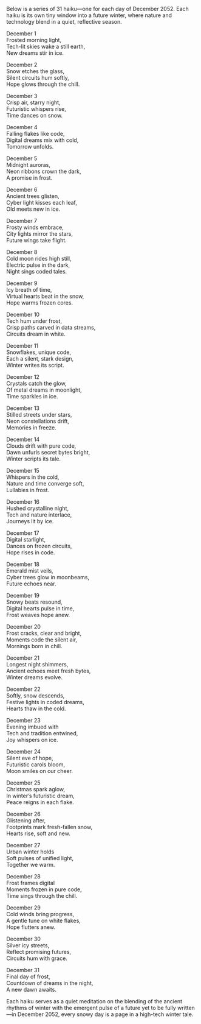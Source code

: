 Below is a series of 31 haiku—one for each day of December 2052. Each haiku is its own tiny window into a future winter, where nature and technology blend in a quiet, reflective season.

December 1  
Frosted morning light,  
Tech-lit skies wake a still earth,  
New dreams stir in ice.

December 2  
Snow etches the glass,  
Silent circuits hum softly,  
Hope glows through the chill.

December 3  
Crisp air, starry night,  
Futuristic whispers rise,  
Time dances on snow.

December 4  
Falling flakes like code,  
Digital dreams mix with cold,  
Tomorrow unfolds.

December 5  
Midnight auroras,  
Neon ribbons crown the dark,  
A promise in frost.

December 6  
Ancient trees glisten,  
Cyber light kisses each leaf,  
Old meets new in ice.

December 7  
Frosty winds embrace,  
City lights mirror the stars,  
Future wings take flight.

December 8  
Cold moon rides high still,  
Electric pulse in the dark,  
Night sings coded tales.

December 9  
Icy breath of time,  
Virtual hearts beat in the snow,  
Hope warms frozen cores.

December 10  
Tech hum under frost,  
Crisp paths carved in data streams,  
Circuits dream in white.

December 11  
Snowflakes, unique code,  
Each a silent, stark design,  
Winter writes its script.

December 12  
Crystals catch the glow,  
Of metal dreams in moonlight,  
Time sparkles in ice.

December 13  
Stilled streets under stars,  
Neon constellations drift,  
Memories in freeze.

December 14  
Clouds drift with pure code,  
Dawn unfurls secret bytes bright,  
Winter scripts its tale.

December 15  
Whispers in the cold,  
Nature and time converge soft,  
Lullabies in frost.

December 16  
Hushed crystalline night,  
Tech and nature interlace,  
Journeys lit by ice.

December 17  
Digital starlight,  
Dances on frozen circuits,  
Hope rises in code.

December 18  
Emerald mist veils,  
Cyber trees glow in moonbeams,  
Future echoes near.

December 19  
Snowy beats resound,  
Digital hearts pulse in time,  
Frost weaves hope anew.

December 20  
Frost cracks, clear and bright,  
Moments code the silent air,  
Mornings born in chill.

December 21  
Longest night shimmers,  
Ancient echoes meet fresh bytes,  
Winter dreams evolve.

December 22  
Softly, snow descends,  
Festive lights in coded dreams,  
Hearts thaw in the cold.

December 23  
Evening imbued with  
Tech and tradition entwined,  
Joy whispers on ice.

December 24  
Silent eve of hope,  
Futuristic carols bloom,  
Moon smiles on our cheer.

December 25  
Christmas spark aglow,  
In winter’s futuristic dream,  
Peace reigns in each flake.

December 26  
Glistening after,  
Footprints mark fresh-fallen snow,  
Hearts rise, soft and new.

December 27  
Urban winter holds  
Soft pulses of unified light,  
Together we warm.

December 28  
Frost frames digital  
Moments frozen in pure code,  
Time sings through the chill.

December 29  
Cold winds bring progress,  
A gentle tune on white flakes,  
Hope flutters anew.

December 30  
Silver icy streets,  
Reflect promising futures,  
Circuits hum with grace.

December 31  
Final day of frost,  
Countdown of dreams in the night,  
A new dawn awaits.

Each haiku serves as a quiet meditation on the blending of the ancient rhythms of winter with the emergent pulse of a future yet to be fully written—in December 2052, every snowy day is a page in a high-tech winter tale.
